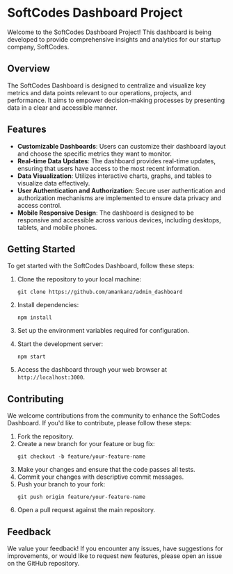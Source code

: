 # SoftCodes Dashboard Project

Welcome to the SoftCodes Dashboard Project! This dashboard is being developed to provide comprehensive insights and analytics for our startup company, SoftCodes.

## Overview

The SoftCodes Dashboard is designed to centralize and visualize key metrics and data points relevant to our operations, projects, and performance. It aims to empower decision-making processes by presenting data in a clear and accessible manner.

## Features

- **Customizable Dashboards**: Users can customize their dashboard layout and choose the specific metrics they want to monitor.
- **Real-time Data Updates**: The dashboard provides real-time updates, ensuring that users have access to the most recent information.
- **Data Visualization**: Utilizes interactive charts, graphs, and tables to visualize data effectively.
- **User Authentication and Authorization**: Secure user authentication and authorization mechanisms are implemented to ensure data privacy and access control.
- **Mobile Responsive Design**: The dashboard is designed to be responsive and accessible across various devices, including desktops, tablets, and mobile phones.

## Getting Started

To get started with the SoftCodes Dashboard, follow these steps:

1. Clone the repository to your local machine:

   ```
   git clone https://github.com/amankanz/admin_dashboard
   ```

2. Install dependencies:

   ```
   npm install
   ```

3. Set up the environment variables required for configuration.

4. Start the development server:

   ```
   npm start
   ```

5. Access the dashboard through your web browser at `http://localhost:3000`.

## Contributing

We welcome contributions from the community to enhance the SoftCodes Dashboard. If you'd like to contribute, please follow these steps:

1. Fork the repository.
2. Create a new branch for your feature or bug fix:
   ```
   git checkout -b feature/your-feature-name
   ```
3. Make your changes and ensure that the code passes all tests.
4. Commit your changes with descriptive commit messages.
5. Push your branch to your fork:
   ```
   git push origin feature/your-feature-name
   ```
6. Open a pull request against the main repository.

## Feedback

We value your feedback! If you encounter any issues, have suggestions for improvements, or would like to request new features, please open an issue on the GitHub repository.
